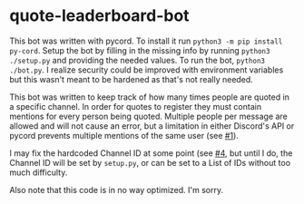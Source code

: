 # quote-leaderboard-bot

This bot was written with pycord. To install it run `python3 -m pip install py-cord`. Setup the bot by filling in the missing info by running `python3 ./setup.py` and providing the needed values. To run the bot, `python3 ./bot.py`. I realize security could be improved with environment variables but this wasn't meant to be hardened as that's not really needed.

This bot was written to keep track of how many times people are quoted in a specific channel. In order for quotes to register they must contain mentions for every person being quoted. Multiple people per message are allowed and will not cause an error, but a limitation in either Discord's API or pycord prevents multiple mentions of the same user (see [#1](https://github.com/bobbyl140/quote-leaderboard-bot/pull/1)).

I may fix the hardcoded Channel ID at some point (see [#4](https://github.com/bobbyl140/quote-leaderboard-bot/issues/4), but until I do, the Channel ID will be set by `setup.py`, or can be set to a List of IDs without too much difficulty.

Also note that this code is in no way optimized. I'm sorry.
